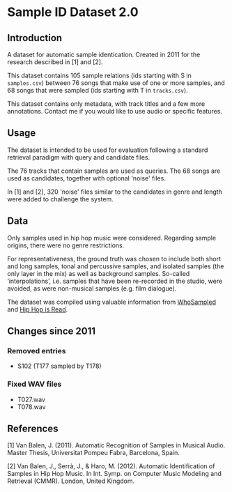# Sample ID Dataset 2.0

## Introduction

A dataset for automatic sample identication.
Created in 2011 for the research described in [1] and [2].

This dataset contains 105 sample relations (ids starting with S in `samples.csv`) between 76 songs that make use of one or more samples, and 68 songs that were sampled (ids starting with T in `tracks.csv`).

This dataset contains only metadata, with track titles and a few more annotations. Contact me if you would like to use audio or specific features.

## Usage

The dataset is intended to be used for evaluation following a standard retrieval paradigm with query and candidate files.

The 76 tracks that contain samples are used as queries. The 68 songs are used as candidates, together with optional 'noise' files.

In [1] and [2], 320 'noise' files similar to the candidates in genre and length were added to challenge the system.

## Data

Only samples used in hip hop music were considered. Regarding sample origins, there were no genre restrictions.

For representativeness, the ground truth was chosen to include both short and long samples, tonal and percussive samples, and isolated samples (the only layer in the mix) as well as background samples. So-called ‘interpolations’, i.e. samples that have been re-recorded in the studio, were avoided, as were non-musical samples (e.g. film dialogue).

The dataset was compiled using valuable information from [WhoSampled](http://www.whosampled.com) and [Hip Hop is Read](http://www.hiphopisread.com).

## Changes since 2011

### Removed entries

- S102 (T177 sampled by T178)

### Fixed WAV files
- T027.wav
- T078.wav

## References

[1] Van Balen, J. (2011). Automatic Recognition of Samples in Musical Audio. Master Thesis, Universitat Pompeu Fabra, Barcelona, Spain.

[2] Van Balen, J., Serrà, J., & Haro, M. (2012). Automatic Identification of Samples in Hip Hop Music. In Int. Symp. on Computer Music Modeling and Retrieval (CMMR). London, United Kingdom.